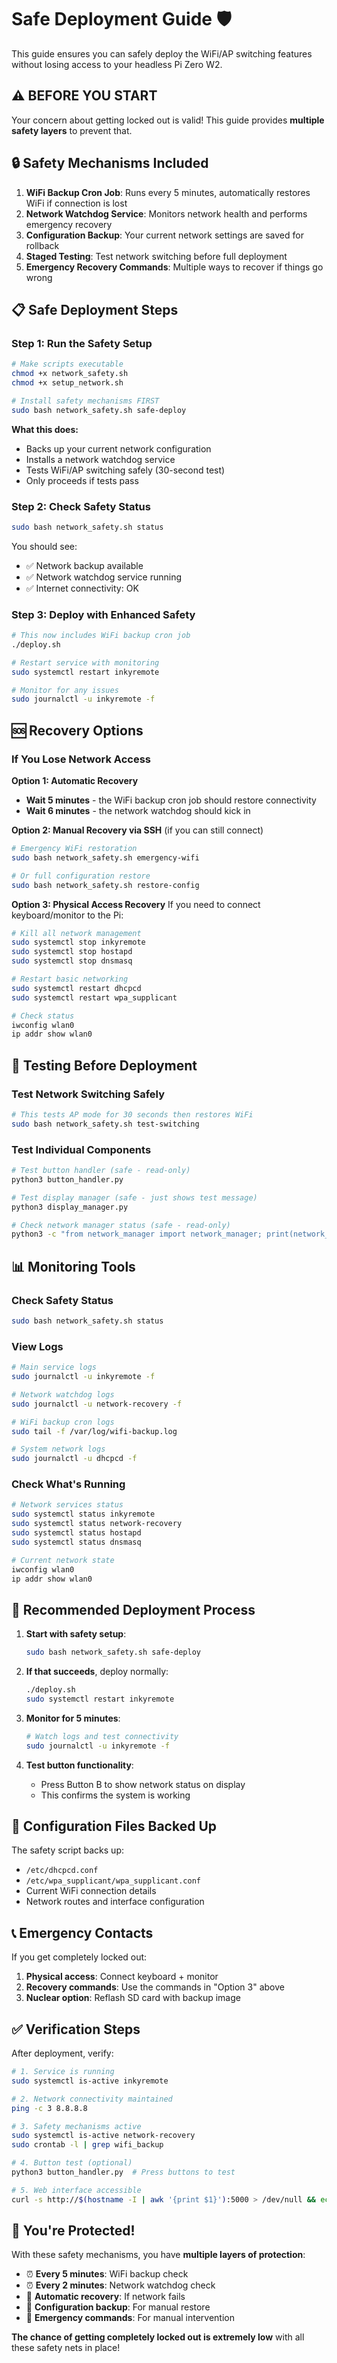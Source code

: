 # Safe Deployment Guide 🛡️

This guide ensures you can safely deploy the WiFi/AP switching features without losing access to your headless Pi Zero W2.

## ⚠️ **BEFORE YOU START**

Your concern about getting locked out is valid! This guide provides **multiple safety layers** to prevent that.

## 🔒 **Safety Mechanisms Included**

1. **WiFi Backup Cron Job**: Runs every 5 minutes, automatically restores WiFi if connection is lost
2. **Network Watchdog Service**: Monitors network health and performs emergency recovery
3. **Configuration Backup**: Your current network settings are saved for rollback
4. **Staged Testing**: Test network switching before full deployment
5. **Emergency Recovery Commands**: Multiple ways to recover if things go wrong

## 📋 **Safe Deployment Steps**

### Step 1: Run the Safety Setup
```bash
# Make scripts executable
chmod +x network_safety.sh
chmod +x setup_network.sh

# Install safety mechanisms FIRST
sudo bash network_safety.sh safe-deploy
```

**What this does:**
- Backs up your current network configuration
- Installs a network watchdog service
- Tests WiFi/AP switching safely (30-second test)
- Only proceeds if tests pass

### Step 2: Check Safety Status
```bash
sudo bash network_safety.sh status
```

You should see:
- ✅ Network backup available
- ✅ Network watchdog service running  
- ✅ Internet connectivity: OK

### Step 3: Deploy with Enhanced Safety
```bash
# This now includes WiFi backup cron job
./deploy.sh

# Restart service with monitoring
sudo systemctl restart inkyremote

# Monitor for any issues
sudo journalctl -u inkyremote -f
```

## 🆘 **Recovery Options**

### If You Lose Network Access

**Option 1: Automatic Recovery**
- **Wait 5 minutes** - the WiFi backup cron job should restore connectivity
- **Wait 6 minutes** - the network watchdog should kick in

**Option 2: Manual Recovery via SSH** (if you can still connect)
```bash
# Emergency WiFi restoration
sudo bash network_safety.sh emergency-wifi

# Or full configuration restore
sudo bash network_safety.sh restore-config
```

**Option 3: Physical Access Recovery**
If you need to connect keyboard/monitor to the Pi:
```bash
# Kill all network management
sudo systemctl stop inkyremote
sudo systemctl stop hostapd  
sudo systemctl stop dnsmasq

# Restart basic networking
sudo systemctl restart dhcpcd
sudo systemctl restart wpa_supplicant

# Check status
iwconfig wlan0
ip addr show wlan0
```

## 🧪 **Testing Before Deployment**

### Test Network Switching Safely
```bash
# This tests AP mode for 30 seconds then restores WiFi
sudo bash network_safety.sh test-switching
```

### Test Individual Components
```bash
# Test button handler (safe - read-only)
python3 button_handler.py

# Test display manager (safe - just shows test message)
python3 display_manager.py

# Check network manager status (safe - read-only)
python3 -c "from network_manager import network_manager; print(network_manager.get_current_status())"
```

## 📊 **Monitoring Tools**

### Check Safety Status
```bash
sudo bash network_safety.sh status
```

### View Logs
```bash
# Main service logs
sudo journalctl -u inkyremote -f

# Network watchdog logs  
sudo journalctl -u network-recovery -f

# WiFi backup cron logs
sudo tail -f /var/log/wifi-backup.log

# System network logs
sudo journalctl -u dhcpcd -f
```

### Check What's Running
```bash
# Network services status
sudo systemctl status inkyremote
sudo systemctl status network-recovery
sudo systemctl status hostapd
sudo systemctl status dnsmasq

# Current network state
iwconfig wlan0
ip addr show wlan0
```

## 🎯 **Recommended Deployment Process**

1. **Start with safety setup**:
   ```bash
   sudo bash network_safety.sh safe-deploy
   ```

2. **If that succeeds**, deploy normally:
   ```bash
   ./deploy.sh
   sudo systemctl restart inkyremote
   ```

3. **Monitor for 5 minutes**:
   ```bash
   # Watch logs and test connectivity
   sudo journalctl -u inkyremote -f
   ```

4. **Test button functionality**:
   - Press Button B to show network status on display
   - This confirms the system is working

## 🔧 **Configuration Files Backed Up**

The safety script backs up:
- `/etc/dhcpcd.conf`
- `/etc/wpa_supplicant/wpa_supplicant.conf`
- Current WiFi connection details
- Network routes and interface configuration

## 📞 **Emergency Contacts** 

If you get completely locked out:

1. **Physical access**: Connect keyboard + monitor
2. **Recovery commands**: Use the commands in "Option 3" above
3. **Nuclear option**: Reflash SD card with backup image

## ✅ **Verification Steps**

After deployment, verify:

```bash
# 1. Service is running
sudo systemctl is-active inkyremote

# 2. Network connectivity maintained
ping -c 3 8.8.8.8

# 3. Safety mechanisms active
sudo systemctl is-active network-recovery
sudo crontab -l | grep wifi_backup

# 4. Button test (optional)
python3 button_handler.py  # Press buttons to test

# 5. Web interface accessible
curl -s http://$(hostname -I | awk '{print $1}'):5000 > /dev/null && echo "Web interface OK"
```

## 🎉 **You're Protected!**

With these safety mechanisms, you have **multiple layers of protection**:

- ⏰ **Every 5 minutes**: WiFi backup check
- ⏰ **Every 2 minutes**: Network watchdog check  
- 🔄 **Automatic recovery**: If network fails
- 💾 **Configuration backup**: For manual restore
- 🚨 **Emergency commands**: For manual intervention

**The chance of getting completely locked out is extremely low** with all these safety nets in place! 